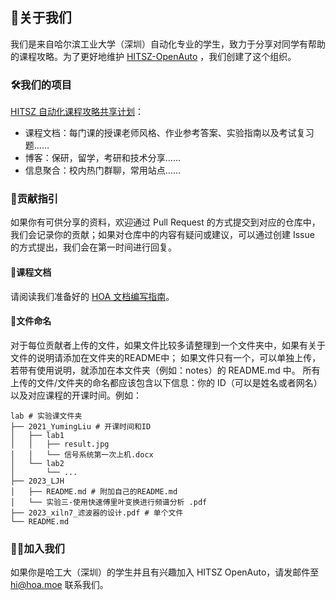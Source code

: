 ## 👋关于我们

我们是来自哈尔滨工业大学（深圳）自动化专业的学生，致力于分享对同学有帮助的课程攻略。为了更好地维护 [HITSZ-OpenAuto](https://github.com/HITSZ-OpenAuto/HITSZ-OpenAuto) ，我们创建了这个组织。

### 🛠️我们的项目

[HITSZ 自动化课程攻略共享计划](https://hoa.moe)：

- 课程文档：每门课的授课老师风格、作业参考答案、实验指南以及考试复习题……
- 博客：保研，留学，考研和技术分享……
- 信息聚合：校内热门群聊，常用站点……

### 📖贡献指引

如果你有可供分享的资料，欢迎通过 Pull Request 的方式提交到对应的仓库中，我们会记录你的贡献；如果对仓库中的内容有疑问或建议，可以通过创建 Issue 的方式提出，我们会在第一时间进行回复。

#### 📃课程文档

请阅读我们准备好的 [HOA 文档编写指南](https://hoa.moe/blog/writting-rules/)。

#### 📁文件命名

对于每位贡献者上传的文件，如果文件比较多请整理到一个文件夹中，如果有关于文件的说明请添加在文件夹的README中；
如果文件只有一个，可以单独上传，若带有使用说明，就添加在本文件夹（例如：notes）的 README.md 中。
所有上传的文件/文件夹的命名都应该包含以下信息：你的 ID（可以是姓名或者网名）以及对应课程的开课时间。例如：
```
lab # 实验课文件夹
├── 2021_YumingLiu # 开课时间和ID
│   ├── lab1
│   │   ├── result.jpg
│   │   └── 信号系统第一次上机.docx
│   └── lab2
│       └── ...
├── 2023_LJH
│   ├── README.md # 附加自己的README.md
│   └── 实验三-使用快速傅里叶变换进行频谱分析 .pdf
├── 2023_xiln7_滤波器的设计.pdf # 单个文件
└── README.md
```

### 🙋‍♀️加入我们

如果你是哈工大（深圳）的学生并且有兴趣加入 HITSZ OpenAuto，请发邮件至 [hi@hoa.moe](mailto:hi@hoa.moe) 联系我们。
